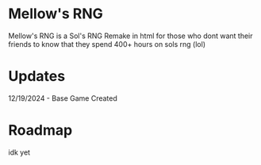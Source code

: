 # Mellow's RNG
Mellow's RNG is a Sol's RNG Remake in html for those who dont want their friends to know that they spend 400+ hours on sols rng (lol)


# Updates
12/19/2024 - Base Game Created

# Roadmap
idk yet
